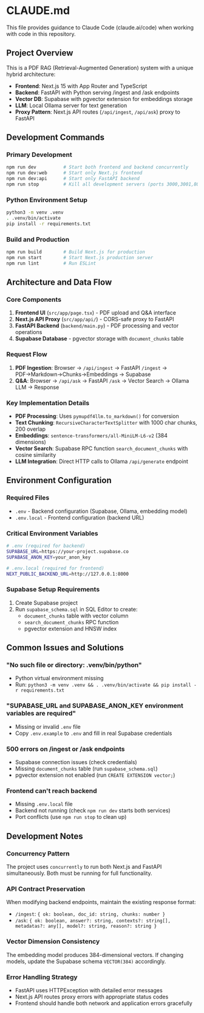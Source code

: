 # CLAUDE.md

This file provides guidance to Claude Code (claude.ai/code) when working with code in this repository.

## Project Overview

This is a PDF RAG (Retrieval-Augmented Generation) system with a unique hybrid architecture:
- **Frontend**: Next.js 15 with App Router and TypeScript
- **Backend**: FastAPI with Python serving /ingest and /ask endpoints
- **Vector DB**: Supabase with pgvector extension for embeddings storage
- **LLM**: Local Ollama server for text generation
- **Proxy Pattern**: Next.js API routes (`/api/ingest`, `/api/ask`) proxy to FastAPI

## Development Commands

### Primary Development
```bash
npm run dev          # Start both frontend and backend concurrently
npm run dev:web      # Start only Next.js frontend
npm run dev:api      # Start only FastAPI backend
npm run stop         # Kill all development servers (ports 3000,3001,8000)
```

### Python Environment Setup
```bash
python3 -m venv .venv
. .venv/bin/activate
pip install -r requirements.txt
```

### Build and Production
```bash
npm run build        # Build Next.js for production
npm run start        # Start Next.js production server
npm run lint         # Run ESLint
```

## Architecture and Data Flow

### Core Components
1. **Frontend UI** (`src/app/page.tsx`) - PDF upload and Q&A interface
2. **Next.js API Proxy** (`src/app/api/`) - CORS-safe proxy to FastAPI
3. **FastAPI Backend** (`backend/main.py`) - PDF processing and vector operations
4. **Supabase Database** - pgvector storage with `document_chunks` table

### Request Flow
1. **PDF Ingestion**: Browser → `/api/ingest` → FastAPI `/ingest` → PDF→Markdown→Chunks→Embeddings → Supabase
2. **Q&A**: Browser → `/api/ask` → FastAPI `/ask` → Vector Search → Ollama LLM → Response

### Key Implementation Details
- **PDF Processing**: Uses `pymupdf4llm.to_markdown()` for conversion
- **Text Chunking**: `RecursiveCharacterTextSplitter` with 1000 char chunks, 200 overlap
- **Embeddings**: `sentence-transformers/all-MiniLM-L6-v2` (384 dimensions)
- **Vector Search**: Supabase RPC function `search_document_chunks` with cosine similarity
- **LLM Integration**: Direct HTTP calls to Ollama `/api/generate` endpoint

## Environment Configuration

### Required Files
- `.env` - Backend configuration (Supabase, Ollama, embedding model)
- `.env.local` - Frontend configuration (backend URL)

### Critical Environment Variables
```bash
# .env (required for backend)
SUPABASE_URL=https://your-project.supabase.co
SUPABASE_ANON_KEY=your_anon_key

# .env.local (required for frontend)
NEXT_PUBLIC_BACKEND_URL=http://127.0.0.1:8000
```

### Supabase Setup Requirements
1. Create Supabase project
2. Run `supabase_schema.sql` in SQL Editor to create:
   - `document_chunks` table with vector column
   - `search_document_chunks` RPC function
   - pgvector extension and HNSW index

## Common Issues and Solutions

### "No such file or directory: .venv/bin/python"
- Python virtual environment missing
- Run: `python3 -m venv .venv && . .venv/bin/activate && pip install -r requirements.txt`

### "SUPABASE_URL and SUPABASE_ANON_KEY environment variables are required"
- Missing or invalid `.env` file
- Copy `.env.example` to `.env` and fill in real Supabase credentials

### 500 errors on /ingest or /ask endpoints
- Supabase connection issues (check credentials)
- Missing `document_chunks` table (run `supabase_schema.sql`)
- pgvector extension not enabled (run `CREATE EXTENSION vector;`)

### Frontend can't reach backend
- Missing `.env.local` file
- Backend not running (check `npm run dev` starts both services)
- Port conflicts (use `npm run stop` to clean up)

## Development Notes

### Concurrency Pattern
The project uses `concurrently` to run both Next.js and FastAPI simultaneously. Both must be running for full functionality.

### API Contract Preservation
When modifying backend endpoints, maintain the existing response format:
- `/ingest`: `{ ok: boolean, doc_id: string, chunks: number }`
- `/ask`: `{ ok: boolean, answer?: string, contexts?: string[], metadatas?: any[], model?: string, reason?: string }`

### Vector Dimension Consistency
The embedding model produces 384-dimensional vectors. If changing models, update the Supabase schema `VECTOR(384)` accordingly.

### Error Handling Strategy
- FastAPI uses HTTPException with detailed error messages
- Next.js API routes proxy errors with appropriate status codes
- Frontend should handle both network and application errors gracefully